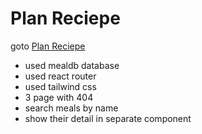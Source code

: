 # Plan Reciepe
goto [Plan Reciepe](https://mealdb-sany.netlify.app/)
* used mealdb database
* used react router
* used tailwind css
* 3 page with 404
* search meals by name
* show their detail in separate component